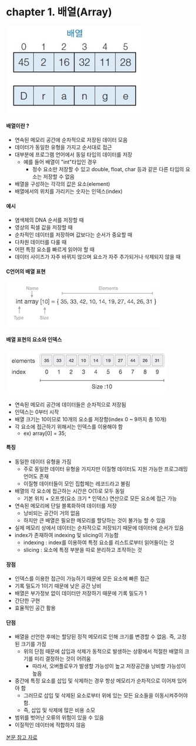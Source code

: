 # chapter 1. 배열(Array)

![array](https://github.com/BangYunseo/TIL/blob/main/CS/Data%20Structure/%20Image/ch01/array.PNG)

#### 배열이란 ? 
* 연속된 메모리 공간에 순차적으로 저장된 데이터 모음
* 데이터가 동일한 유형을 가지고 순서대로 접근    
* 대부분에 프로그램 언어에서 동일 타입의 데이터를 저장    
  * 예를 들어 배열이 "int"타입인 경우
    * 정수 요소만 저장할 수 있고 double, float, char 등과 같은 다른 타입의 요소는 저장할 수 없음    
* 배열을 구성하는 각각의 값은 요소(element)     
* 배열에서의 위치를 가리키는 숫자는 인덱스(index)  
    
#### 예시     
* 염색체의 DNA 순서를 저장할 때      
* 영상의 픽셀 값을 저장할 때
* 순차적인 데이터를 저장하며 값보다는 순서가 중요할 때
* 다차원 데이터를 다룰 때
* 어떤 특정 요소를 빠르게 읽어야 할 때
* 데이터 사이즈가 자주 바뀌지 않으며 요소가 자주 추가되거나 삭제되지 않을 때

#### C언어의 배열 표현
  
![array2](https://github.com/BangYunseo/TIL/blob/main/CS/Data%20Structure/%20Image/ch01/array2.PNG)      

#### 배열 표현의 요소와 인덱스

![array3](https://github.com/BangYunseo/TIL/blob/main/CS/Data%20Structure/%20Image/ch01/array3.PNG)      
  
* 연속된 메모리 공간에 데이터들은 순차적으로 저장됨     
* 인덱스는 0부터 시작    
* 배열 크기는 10이므로 10개의 요소를 저장함(index 0 ~ 9까지 총 10개)
* 각 요소에 접근하기 위해서는 인덱스를 이용해야 함
  * ex) array[0] = 35;     

#### 특징
* 동일한 데이터 유형을 가짐     
  * 주로 동일한 데이터 유형을 가지지만 이질형 데이터도 지원 가능한 프로그래밍 언어도 존재      
  * 이질형 데이터들이 모인 집합체는 레코드라고 불림      
* 배열의 각 요소에 접근하는 시간은 O(1)로 모두 동일      
  * 기본 위치 + 오프셋(요소 크기 * 인덱스) 연산으로 모든 요소에 접근 가능     
* 연속된 메모리에 단일 블록화하여 데이터를 저장     
  * 낭비되는 공간이 거의 없음      
  * 하지만 큰 배열은 필요한 메모리를 할당하는 것이 불가능 할 수 있음     
* 실제 메모리 상에서 데이터는 순차적으로 저장되기 때문에 데이터에 순서가 있음
* index가 존재하여 indexing 및 slicing이 가능함
  * indexing : index를 이용하여 특정 요소를 리스트로부터 읽어들이는 것
  * slicing : 요소에 특정 부분을 따로 분리하고 조작하는 것

#### 장점 
* 인덱스를 이용한 접근이 가능하기 때문에 모든 요소에 빠른 접근
* 기록 밀도가 1이기 때문에 낮은 공간 낭비
* 배열은 부가정보 없이 데이터만 저장하기 때문에 기록 밀도가 1
* 간단한 구현 
* 효율적인 공간 활용     
    
#### 단점
* 배열을 선언한 후에는 할당된 정적 메모리로 인해 크기를 변경할 수 없음. 즉, 고정된 크기를 가짐
  * 위의 단점 때문에 삽입과 삭제가 동적으로 발생하는 상황에서 적절한 배열의 크기를 미리 결정하는 것이 어려움
    * 따라서, 오버플로우가 발생할 가능성이 높고 저장공간을 낭비할 가능성이 높음
* 중간에 특정 요소를 삽입 및 삭제하는 경우 항상 메모리가 순차적으로 이어져 있어야 함
  * 그러므로 삽입 및 삭제된 요소로부터 위에 있는 모든 요소들을 이동시켜주어야 함. 
  * 즉, 삽입 및 삭제에 많은 비용 소모
* 범위를 벗어난 오류의 위험이 있을 수 있음 
* 이질적인 데이터에 적합하지 않음

[본문 참고 자료](https://yoongrammer.tistory.com/43)
